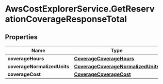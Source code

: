 # AwsCostExplorerService.GetReservationCoverageResponseTotal

## Properties

Name | Type | Description | Notes
------------ | ------------- | ------------- | -------------
**coverageHours** | [**CoverageCoverageHours**](CoverageCoverageHours.md) |  | [optional] 
**coverageNormalizedUnits** | [**CoverageCoverageNormalizedUnits**](CoverageCoverageNormalizedUnits.md) |  | [optional] 
**coverageCost** | [**CoverageCoverageCost**](CoverageCoverageCost.md) |  | [optional] 


